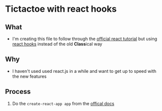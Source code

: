 # Tictactoe with react hooks

## What
* I'm creating this file to follow through the [official react tutorial](https://reactjs.org/tutorial/tutorial.html) but using [react hooks]() instead of the old **Class**ical way

## Why
* I haven't used used react.js in a while and want to get up to speed with the new features

## Process
1. Do the `create-react-app app` from the [offical docs](https://reactjs.org/docs/create-a-new-react-app.html#create-react-app)


